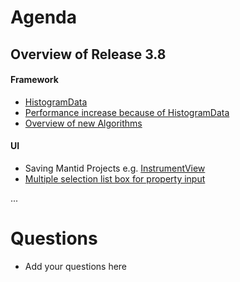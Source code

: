 Agenda
=========

## Overview of Release 3.8
#### Framework
 * [HistogramData](https://github.com/mantidproject/mantid/blob/master/docs/source/release/v3.8.0/framework.rst#histogramdata)
  * [Performance increase because of HistogramData](https://github.com/mantidproject/mantid/blob/master/docs/source/release/v3.8.0/framework.rst#performance)
 * [Overview of new Algorithms](https://github.com/mantidproject/mantid/blob/master/docs/source/release/v3.8.0/framework.rst#algorithms)
 
 
#### UI
  * Saving Mantid Projects e.g. [InstrumentView](https://github.com/mantidproject/mantid/blob/master/docs/source/release/v3.8.0/ui.rst#instrument-view)
  * [Multiple selection list box for property input](https://github.com/mantidproject/mantid/blob/master/docs/source/release/v3.8.0/ui.rst#algorithms)

...


Questions
=========

* Add your questions here


